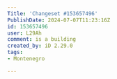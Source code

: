 ```yaml
---
Title: 'Changeset #153657496'
PublishDate: 2024-07-07T11:23:16Z
id: 153657496
user: L29Ah
comment: is a building
created_by: iD 2.29.0
tags:
- Montenegro

---
```

